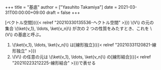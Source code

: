+++
title = "基底"
author = ["Yasuhito Takamiya"]
date = 2021-03-31T00:00:00+09:00
draft = false
+++

[ベクトル空間]({{< relref "20210330135536-ヘクトル空間" >}}) \\(V\\) の元の集合 \\(\ket{v\_1}, \ldots, \ket{v\_n}\\) が次の 2 つの性質をみたすとき、これを \\(V\\) の基底と呼ぶ。

1.  \\(\ket{v\_1}, \ldots, \ket{v\_n}\\) は[線形独立]({{< relref "20210331120821-線形独立" >}})
2.  \\(V\\) の任意の元は \\(\ket{v\_1}, \ldots, \ket{v\_n}\\) の[線形結合]({{< relref "20210223212225-線形結合" >}})で表せる
